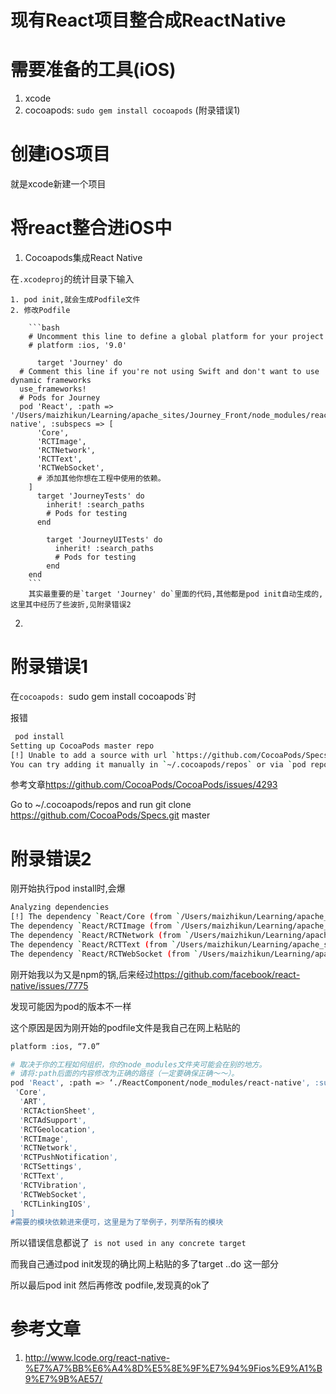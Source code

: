 # 现有React项目整合成ReactNative

# 需要准备的工具(iOS)

1. xcode
2. cocoapods: `sudo gem install cocoapods` (附录错误1)

# 创建iOS项目

就是xcode新建一个项目

# 将react整合进iOS中

1. Cocoapods集成React Native

  在`.xcodeproj`的统计目录下输入
  
    1. pod init,就会生成Podfile文件
    2. 修改Podfile
    
        ```bash
        # Uncomment this line to define a global platform for your project
        # platform :ios, '9.0'
        
          target 'Journey' do
      # Comment this line if you're not using Swift and don't want to use dynamic frameworks
      use_frameworks!
      # Pods for Journey
      pod 'React', :path => '/Users/maizhikun/Learning/apache_sites/Journey_Front/node_modules/react-native', :subspecs => [
          'Core',
          'RCTImage',
          'RCTNetwork',
          'RCTText',
          'RCTWebSocket',
          # 添加其他你想在工程中使用的依赖。
        ]
          target 'JourneyTests' do
            inherit! :search_paths
            # Pods for testing
          end
          
            target 'JourneyUITests' do
              inherit! :search_paths
              # Pods for testing
            end
        end
        ```
        其实最重要的是`target 'Journey' do`里面的代码,其他都是pod init自动生成的,这里其中经历了些波折,见附录错误2
        
2. 


# 附录错误1

在`cocoapods: `sudo gem install cocoapods`时

报错

```bash
 pod install
Setting up CocoaPods master repo
[!] Unable to add a source with url `https://github.com/CocoaPods/Specs.git` named `master`.
You can try adding it manually in `~/.cocoapods/repos` or via `pod repo add`.
```

参考文章<https://github.com/CocoaPods/CocoaPods/issues/4293>

Go to ~/.cocoapods/repos and run git clone https://github.com/CocoaPods/Specs.git master

# 附录错误2

刚开始执行pod install时,会爆

```bash
Analyzing dependencies
[!] The dependency `React/Core (from `/Users/maizhikun/Learning/apache_sites/Journey_Front/node_modules/react-native`)` is not used in any concrete target.
The dependency `React/RCTImage (from `/Users/maizhikun/Learning/apache_sites/Journey_Front/node_modules/react-native`)` is not used in any concrete target.
The dependency `React/RCTNetwork (from `/Users/maizhikun/Learning/apache_sites/Journey_Front/node_modules/react-native`)` is not used in any concrete target.
The dependency `React/RCTText (from `/Users/maizhikun/Learning/apache_sites/Journey_Front/node_modules/react-native`)` is not used in any concrete target.
The dependency `React/RCTWebSocket (from `/Users/maizhikun/Learning/apache_sites/Journey_Front/node_modules/react-native`)` is not used in any concrete target.
```

刚开始我以为又是npm的锅,后来经过<https://github.com/facebook/react-native/issues/7775>

发现可能因为pod的版本不一样

这个原因是因为刚开始的podfile文件是我自己在网上粘贴的

```bash
platform :ios, “7.0”

# 取决于你的工程如何组织，你的node_modules文件夹可能会在别的地方。
# 请将:path后面的内容修改为正确的路径（一定要确保正确～～）。
pod 'React', :path => ‘./ReactComponent/node_modules/react-native', :subspecs => [
 'Core',
  'ART',
  'RCTActionSheet',
  'RCTAdSupport',
  'RCTGeolocation',
  'RCTImage',
  'RCTNetwork',
  'RCTPushNotification',
  'RCTSettings',
  'RCTText',
  'RCTVibration',
  'RCTWebSocket',
  'RCTLinkingIOS',
]
#需要的模块依赖进来便可，这里是为了举例子，列举所有的模块
```

所以错误信息都说了` is not used in any concrete target`

而我自己通过pod init发现的确比网上粘贴的多了target ..do 这一部分

所以最后pod init 然后再修改 podfile,发现真的ok了

# 参考文章

1. http://www.lcode.org/react-native-%E7%A7%BB%E6%A4%8D%E5%8E%9F%E7%94%9Fios%E9%A1%B9%E7%9B%AE57/